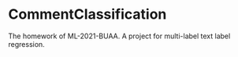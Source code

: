 # CommentClassification
The homework of ML-2021-BUAA. A project for multi-label text label regression.
